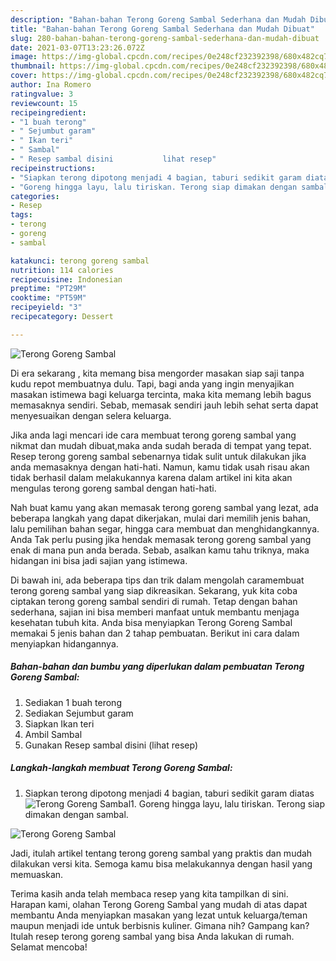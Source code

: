 ```yaml
---
description: "Bahan-bahan Terong Goreng Sambal Sederhana dan Mudah Dibuat"
title: "Bahan-bahan Terong Goreng Sambal Sederhana dan Mudah Dibuat"
slug: 280-bahan-bahan-terong-goreng-sambal-sederhana-dan-mudah-dibuat
date: 2021-03-07T13:23:26.072Z
image: https://img-global.cpcdn.com/recipes/0e248cf232392398/680x482cq70/terong-goreng-sambal-foto-resep-utama.jpg
thumbnail: https://img-global.cpcdn.com/recipes/0e248cf232392398/680x482cq70/terong-goreng-sambal-foto-resep-utama.jpg
cover: https://img-global.cpcdn.com/recipes/0e248cf232392398/680x482cq70/terong-goreng-sambal-foto-resep-utama.jpg
author: Ina Romero
ratingvalue: 3
reviewcount: 15
recipeingredient:
- "1 buah terong"
- " Sejumbut garam"
- " Ikan teri"
- " Sambal"
- " Resep sambal disini           lihat resep"
recipeinstructions:
- "Siapkan terong dipotong menjadi 4 bagian, taburi sedikit garam diatas"
- "Goreng hingga layu, lalu tiriskan. Terong siap dimakan dengan sambal."
categories:
- Resep
tags:
- terong
- goreng
- sambal

katakunci: terong goreng sambal 
nutrition: 114 calories
recipecuisine: Indonesian
preptime: "PT29M"
cooktime: "PT59M"
recipeyield: "3"
recipecategory: Dessert

---
```



![Terong Goreng Sambal](https://img-global.cpcdn.com/recipes/0e248cf232392398/680x482cq70/terong-goreng-sambal-foto-resep-utama.jpg)

Di era  sekarang , kita memang bisa mengorder masakan siap saji tanpa kudu repot membuatnya dulu. Tapi, bagi anda yang ingin menyajikan masakan istimewa bagi keluarga tercinta, maka kita memang lebih bagus memasaknya sendiri. Sebab, memasak sendiri jauh lebih sehat serta dapat menyesuaikan dengan selera keluarga.

Jika anda lagi mencari ide cara membuat terong goreng sambal yang nikmat dan mudah dibuat,maka anda sudah berada di tempat yang tepat. Resep terong goreng sambal  sebenarnya tidak sulit untuk dilakukan jika anda memasaknya dengan hati-hati. Namun, kamu tidak usah risau akan tidak berhasil dalam melakukannya 
karena dalam artikel ini kita akan mengulas terong goreng sambal dengan hati-hati.  



Nah buat kamu yang akan memasak terong goreng sambal yang lezat, ada beberapa langkah yang dapat dikerjakan, mulai dari memilih jenis bahan, lalu pemilihan bahan segar, hingga cara membuat dan menghidangkannya. Anda Tak perlu pusing jika hendak memasak terong goreng sambal yang enak di mana pun anda berada. Sebab, asalkan kamu  tahu triknya, maka hidangan ini bisa jadi sajian yang istimewa.

Di bawah ini, ada beberapa tips dan trik dalam mengolah caramembuat terong goreng sambal yang siap dikreasikan. Sekarang, yuk kita coba ciptakan terong goreng sambal sendiri di rumah. Tetap dengan bahan sederhana, sajian ini bisa memberi manfaat untuk membantu menjaga kesehatan tubuh kita. Anda bisa menyiapkan Terong Goreng Sambal memakai 5 jenis bahan dan 2 tahap pembuatan. Berikut ini cara dalam menyiapkan hidangannya.

<!--inarticleads1-->

##### Bahan-bahan dan bumbu yang diperlukan dalam pembuatan Terong Goreng Sambal:

1. Sediakan 1 buah terong
1. Sediakan  Sejumbut garam
1. Siapkan  Ikan teri
1. Ambil  Sambal
1. Gunakan  Resep sambal disini           (lihat resep)




<!--inarticleads2-->

##### Langkah-langkah membuat Terong Goreng Sambal:

1. Siapkan terong dipotong menjadi 4 bagian, taburi sedikit garam diatas
<img src="https://img-global.cpcdn.com/steps/011dceb1b6d941e0/160x128cq70/terong-goreng-sambal-langkah-memasak-1-foto.jpg" alt="Terong Goreng Sambal">1. Goreng hingga layu, lalu tiriskan. Terong siap dimakan dengan sambal.
<img src="https://img-global.cpcdn.com/steps/1b192bac937b2477/160x128cq70/terong-goreng-sambal-langkah-memasak-2-foto.jpg" alt="Terong Goreng Sambal">



Jadi, itulah artikel tentang  terong goreng sambal  yang praktis dan mudah dilakukan versi kita. Semoga kamu bisa melakukannya dengan hasil yang memuaskan. 

Terima kasih anda telah membaca resep yang kita tampilkan di sini. Harapan kami, olahan  Terong Goreng Sambal yang mudah di atas dapat membantu Anda menyiapkan masakan yang lezat untuk keluarga/teman maupun menjadi ide untuk berbisnis kuliner. Gimana nih? Gampang kan? Itulah resep terong goreng sambal yang bisa Anda lakukan di rumah. Selamat mencoba!

